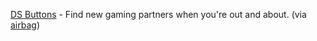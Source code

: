 ---
layout: post
wordpress_id: 166
wordpress_url: http://noesbueno.com/archives/166
date: '2006-12-12 15:14:06 -0600'
date_gmt: '2006-12-12 20:14:06 -0600'
body: |
  <p><a href="http://www.dsbuttons.com/">DS Buttons</a> - Find new gaming partners when you're out and about. <span class="via">(via <a href="http://www.airbagindustries.com">airbag</a>)</span></p>
---